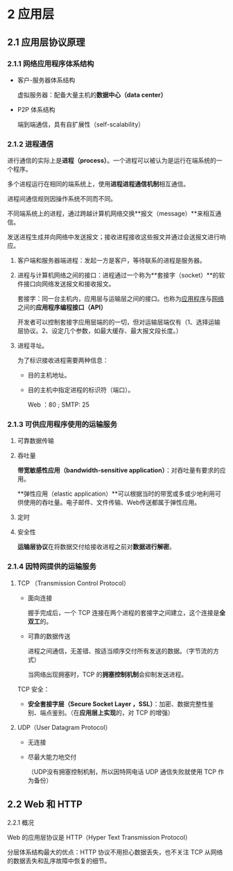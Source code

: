 # 2 应用层

## 2.1 应用层协议原理

### 2.1.1 网络应用程序体系结构

- 客户-服务器体系结构

  虚拟服务器：配备大量主机的**数据中心（data center）**

- P2P 体系结构

  端到端通信，具有自扩展性（self-scalability）

### 2.1.2 进程通信

进行通信的实际上是**进程（process）**。一个进程可以被认为是运行在端系统的一个程序。

多个进程运行在相同的端系统上，使用**进程进程通信机制**相互通信。

进程间通信规则因操作系统不同而不同。

不同端系统上的进程，通过跨越计算机网络交换**报文（message）**来相互通信。

发送进程生成并向网络中发送报文；接收进程接收这些报文并通过会送报文进行响应。

1. 客户端和服务器端进程：发起一方是客户，等待联系的进程是服务器。

2. 进程与计算机网络之间的接口：进程通过一个称为**套接字（socket）**的软件接口向网络发送报文和接收报文。

   套接字：同一台主机内，应用层与运输层之间的接口。也称为<u>应用程序</u>与<u>网络</u>之间的**应用程序编程接口（API）**

   开发者可以控制套接字应用层端的的一切，但对运输层端仅有（1、选择运输层协议。2、设定几个参数，如最大缓存、最大报文段长度。）

3. 进程寻址。

   为了标识接收进程需要两种信息：

   - 目的主机地址。

   - 目的主机中指定进程的标识符（端口）。

     Web ：80 ;   SMTP: 25

### 2.1.3 可供应用程序使用的运输服务

1. 可靠数据传输

2. 吞吐量

   **带宽敏感性应用（bandwidth-sensitive application）**：对吞吐量有要求的应用。

   **弹性应用（elastic application）**可以根据当时的带宽或多或少地利用可供使用的吞吐量。电子邮件、文件传输、Web传送都属于弹性应用。 

3. 定时

4. 安全性

   **运输层协议**在将数据交付给接收进程之前对**数据进行解密**。

### 2.1.4 因特网提供的运输服务

1. TCP （Transmission Control Protocol）

   - 面向连接

     握手完成后，一个 TCP 连接在两个进程的套接字之间建立，这个连接是**全双工**的。

   - 可靠的数据传送

     进程之间通信，无差错、按适当顺序交付所有发送的数据。（字节流的方式）

     当网络出现拥塞时，TCP 的**拥塞控制机制**会抑制发送进程。

   TCP 安全：

   - **安全套接字层（Secure Socket Layer ，SSL）**：加密、数据完整性鉴别、端点鉴别。（在**应用层上实现**的，对 TCP 的增强）

2. UDP（User Datagram Protocol）

   - 无连接

   - 尽最大能力地交付

     （UDP没有拥塞控制机制，所以因特网电话 UDP 通信失败就使用 TCP 作为备份）

## 2.2 Web 和 HTTP

2.2.1 概况

Web 的应用层协议是 HTTP（Hyper Text Transmission Protocol）

分层体系结构最大的优点：HTTP 协议不用担心数据丢失，也不关注 TCP 从网络的数据丢失和乱序故障中恢复的细节。